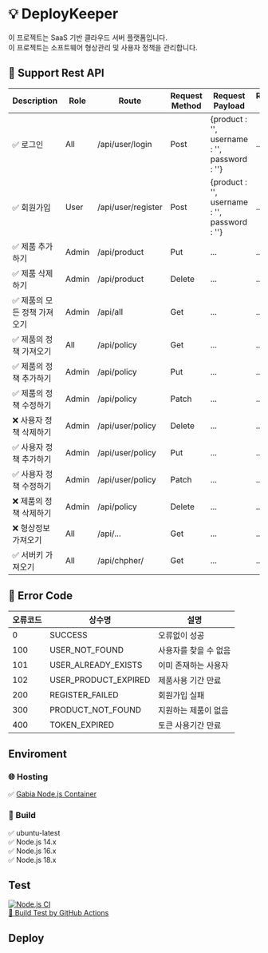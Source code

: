 # 💡 DeployKeeper
이 프로젝트는 SaaS 기반 클라우드 서버 플랫폼입니다.   
이 프로젝트는 소프트웨어 형상관리 및 사용자 정책을 관리합니다.   

## 🔀 Support Rest API
| Description | Role | Route | Request Method | Request Payload | Response Body |
|-------|-------|-------|-------|-------|-------|
| ✅ 로그인 | All | /api/user/login | Post | {product : '', username : '', password : ''} | ... |
| ✅ 회원가입 | User | /api/user/register | Post | {product : '', username : '', password : ''} | ... |
| ✅ 제품 추가하기 | Admin | /api/product | Put | ... | ... |
| ✅ 제품 삭제하기 | Admin | /api/product | Delete | ... | ... |
| ✅ 제품의 모든 정책 가져오기 | Admin | /api/all | Get | ... | ... |
| ✅ 제품의 정책 가져오기 | All | /api/policy | Get | ... | ... |
| ✅ 제품의 정책 추가하기 | Admin | /api/policy | Put | ... | ... |
| ✅ 제품의 정책 수정하기 | Admin | /api/policy | Patch | ... | ... |
| ❌ 사용자 정책 삭제하기 | Admin | /api/user/policy | Delete | ... | ... |
| ✅ 사용자 정책 추가하기 | Admin | /api/user/policy | Put | ... | ... |
| ✅ 사용자 정책 수정하기 | Admin | /api/user/policy | Patch | ... | ... |
| ❌ 제품의 정책 삭제하기 | Admin | /api/policy | Delete | ... | ... |
| ❌ 형상정보 가져오기 | All | /api/... | Get | ... | ... |
| ✅ 서버키 가져오기 | All | /api/chpher/ | Get | ... | ... |

## 📛 Error Code
|오류코드|상수명|설명|
|------|---|---|
|0|SUCCESS|오류없이 성공|
|100|USER_NOT_FOUND|사용자를 찾을 수 없음|
|101|USER_ALREADY_EXISTS|이미 존재하는 사용자|
|102|USER_PRODUCT_EXPIRED|제품사용 기간 만료|
|200|REGISTER_FAILED|회원가입 실패|
|300|PRODUCT_NOT_FOUND|지원하는 제품이 없음|
|400|TOKEN_EXPIRED|토큰 사용기간 만료|

## Enviroment
### 🌐 Hosting
✅ [Gabia Node.js Container](https://webhosting.gabia.com/container/service)

### 🔨 Build
✅ ubuntu-latest   
✅ Node.js 14.x   
✅ Node.js 16.x   
✅ Node.js 18.x   

## Test
[![Node.js CI](https://github.com/kjm99d/DeployKeeper/actions/workflows/node.js.yml/badge.svg)](https://github.com/kjm99d/DeployKeeper/actions/workflows/node.js.yml)   
[🔨 Build Test by GitHub Actions](https://github.com/kjm99d/DeployKeeper/actions)

## Deploy